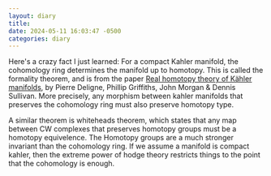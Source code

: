 ```yaml
---
layout: diary
title: 
date: 2024-05-11 16:03:47 -0500
categories: diary
---
```

Here's a crazy fact I just learned: For a compact Kahler manifold, the cohomology ring determines the manifold up to homotopy. This is called the formality theorem, and is from the paper [Real homotopy theory of Kähler manifolds](https://link.springer.com/article/10.1007/BF01389853), by Pierre Deligne, Phillip Griffiths, John Morgan & Dennis Sullivan. More precisely, any morphism between kahler manifolds that preserves the cohomology ring must also preserve homotopy type. 

A similar theorem is whiteheads theorem, which states that any map between CW complexes that preserves homotopy groups must be a homotopy equivelence. The Homotopy groups are a much stronger invariant than the cohomology ring. If we assume a manifold is compact kahler, then the extreme power of hodge theory restricts things to the point that the cohomology is enough.
